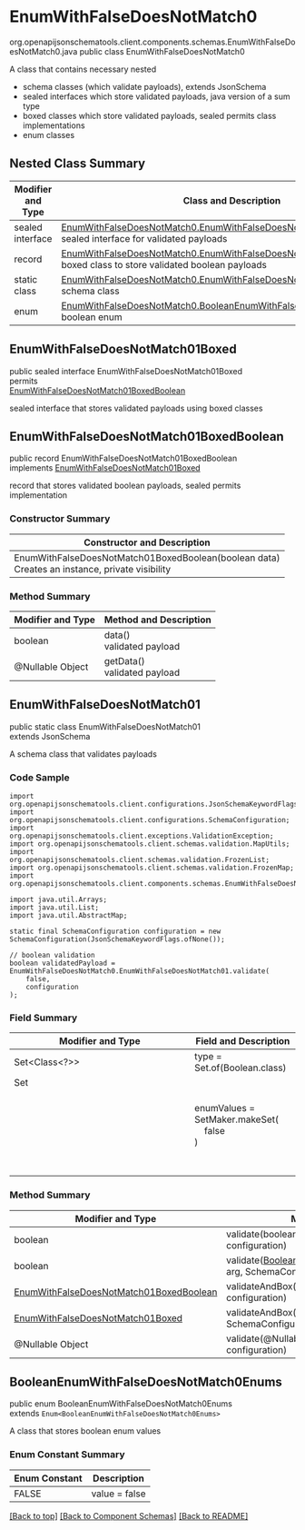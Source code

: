 # EnumWithFalseDoesNotMatch0
org.openapijsonschematools.client.components.schemas.EnumWithFalseDoesNotMatch0.java
public class EnumWithFalseDoesNotMatch0<br>

A class that contains necessary nested
- schema classes (which validate payloads), extends JsonSchema
- sealed interfaces which store validated payloads, java version of a sum type
- boxed classes which store validated payloads, sealed permits class implementations
- enum classes

## Nested Class Summary
| Modifier and Type | Class and Description |
| ----------------- | ---------------------- |
| sealed interface | [EnumWithFalseDoesNotMatch0.EnumWithFalseDoesNotMatch01Boxed](#enumwithfalsedoesnotmatch01boxed)<br> sealed interface for validated payloads |
| record | [EnumWithFalseDoesNotMatch0.EnumWithFalseDoesNotMatch01BoxedBoolean](#enumwithfalsedoesnotmatch01boxedboolean)<br> boxed class to store validated boolean payloads |
| static class | [EnumWithFalseDoesNotMatch0.EnumWithFalseDoesNotMatch01](#enumwithfalsedoesnotmatch01)<br> schema class |
| enum | [EnumWithFalseDoesNotMatch0.BooleanEnumWithFalseDoesNotMatch0Enums](#booleanenumwithfalsedoesnotmatch0enums)<br>boolean enum |

## EnumWithFalseDoesNotMatch01Boxed
public sealed interface EnumWithFalseDoesNotMatch01Boxed<br>
permits<br>
[EnumWithFalseDoesNotMatch01BoxedBoolean](#enumwithfalsedoesnotmatch01boxedboolean)

sealed interface that stores validated payloads using boxed classes

## EnumWithFalseDoesNotMatch01BoxedBoolean
public record EnumWithFalseDoesNotMatch01BoxedBoolean<br>
implements [EnumWithFalseDoesNotMatch01Boxed](#enumwithfalsedoesnotmatch01boxed)

record that stores validated boolean payloads, sealed permits implementation

### Constructor Summary
| Constructor and Description |
| --------------------------- |
| EnumWithFalseDoesNotMatch01BoxedBoolean(boolean data)<br>Creates an instance, private visibility |

### Method Summary
| Modifier and Type | Method and Description |
| ----------------- | ---------------------- |
| boolean | data()<br>validated payload |
| @Nullable Object | getData()<br>validated payload |

## EnumWithFalseDoesNotMatch01
public static class EnumWithFalseDoesNotMatch01<br>
extends JsonSchema

A schema class that validates payloads

### Code Sample
```
import org.openapijsonschematools.client.configurations.JsonSchemaKeywordFlags;
import org.openapijsonschematools.client.configurations.SchemaConfiguration;
import org.openapijsonschematools.client.exceptions.ValidationException;
import org.openapijsonschematools.client.schemas.validation.MapUtils;
import org.openapijsonschematools.client.schemas.validation.FrozenList;
import org.openapijsonschematools.client.schemas.validation.FrozenMap;
import org.openapijsonschematools.client.components.schemas.EnumWithFalseDoesNotMatch0;

import java.util.Arrays;
import java.util.List;
import java.util.AbstractMap;

static final SchemaConfiguration configuration = new SchemaConfiguration(JsonSchemaKeywordFlags.ofNone());

// boolean validation
boolean validatedPayload = EnumWithFalseDoesNotMatch0.EnumWithFalseDoesNotMatch01.validate(
    false,
    configuration
);
```

### Field Summary
| Modifier and Type | Field and Description |
| ----------------- | ---------------------- |
| Set<Class<?>> | type = Set.of(Boolean.class) |
| Set<Object> | enumValues = SetMaker.makeSet(<br>&nbsp;&nbsp;&nbsp;&nbsp;false<br>)<br> |

### Method Summary
| Modifier and Type | Method and Description |
| ----------------- | ---------------------- |
| boolean | validate(boolean arg, SchemaConfiguration configuration) |
| boolean | validate([BooleanEnumWithFalseDoesNotMatch0Enums](#booleanenumwithfalsedoesnotmatch0enums) arg, SchemaConfiguration configuration) |
| [EnumWithFalseDoesNotMatch01BoxedBoolean](#enumwithfalsedoesnotmatch01boxedboolean) | validateAndBox(boolean arg, SchemaConfiguration configuration) |
| [EnumWithFalseDoesNotMatch01Boxed](#enumwithfalsedoesnotmatch01boxed) | validateAndBox(@Nullable Object arg, SchemaConfiguration configuration) |
| @Nullable Object | validate(@Nullable Object arg, SchemaConfiguration configuration) |

## BooleanEnumWithFalseDoesNotMatch0Enums
public enum BooleanEnumWithFalseDoesNotMatch0Enums<br>
extends `Enum<BooleanEnumWithFalseDoesNotMatch0Enums>`

A class that stores boolean enum values

### Enum Constant Summary
| Enum Constant | Description |
| ------------- | ----------- |
| FALSE | value = false |

[[Back to top]](#top) [[Back to Component Schemas]](../../../README.md#Component-Schemas) [[Back to README]](../../../README.md)

